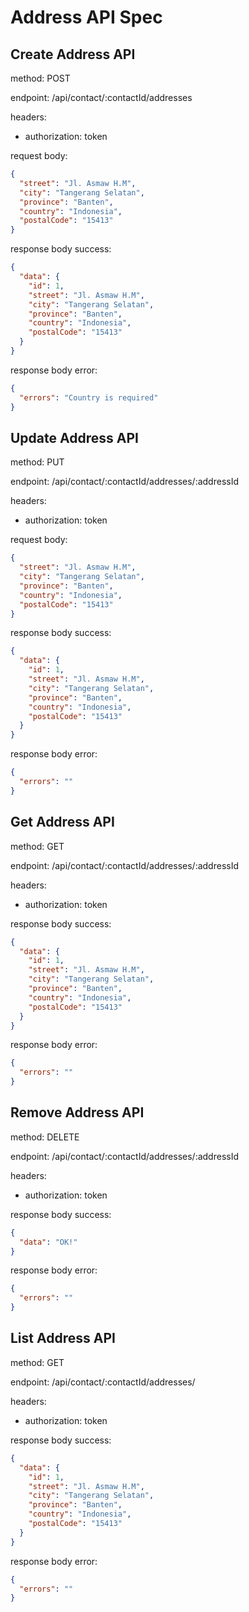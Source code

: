 # Address API Spec

## Create Address API

method: POST

endpoint: /api/contact/:contactId/addresses

headers:

- authorization: token

request body:

```json
{
  "street": "Jl. Asmaw H.M",
  "city": "Tangerang Selatan",
  "province": "Banten",
  "country": "Indonesia",
  "postalCode": "15413"
}
```

response body success:

```json
{
  "data": {
    "id": 1,
    "street": "Jl. Asmaw H.M",
    "city": "Tangerang Selatan",
    "province": "Banten",
    "country": "Indonesia",
    "postalCode": "15413"
  }
}
```

response body error:

```json
{
  "errors": "Country is required"
}
```

## Update Address API

method: PUT

endpoint: /api/contact/:contactId/addresses/:addressId

headers:

- authorization: token

request body:

```json
{
  "street": "Jl. Asmaw H.M",
  "city": "Tangerang Selatan",
  "province": "Banten",
  "country": "Indonesia",
  "postalCode": "15413"
}
```

response body success:

```json
{
  "data": {
    "id": 1,
    "street": "Jl. Asmaw H.M",
    "city": "Tangerang Selatan",
    "province": "Banten",
    "country": "Indonesia",
    "postalCode": "15413"
  }
}
```

response body error:

```json
{
  "errors": ""
}
```

## Get Address API

method: GET

endpoint: /api/contact/:contactId/addresses/:addressId

headers:

- authorization: token

response body success:

```json
{
  "data": {
    "id": 1,
    "street": "Jl. Asmaw H.M",
    "city": "Tangerang Selatan",
    "province": "Banten",
    "country": "Indonesia",
    "postalCode": "15413"
  }
}
```

response body error:

```json
{
  "errors": ""
}
```

## Remove Address API

method: DELETE

endpoint: /api/contact/:contactId/addresses/:addressId

headers:

- authorization: token

response body success:

```json
{
  "data": "OK!"
}
```

response body error:

```json
{
  "errors": ""
}
```

## List Address API

method: GET

endpoint: /api/contact/:contactId/addresses/

headers:

- authorization: token

response body success:

```json
{
  "data": {
    "id": 1,
    "street": "Jl. Asmaw H.M",
    "city": "Tangerang Selatan",
    "province": "Banten",
    "country": "Indonesia",
    "postalCode": "15413"
  }
}
```

response body error:

```json
{
  "errors": ""
}
```
